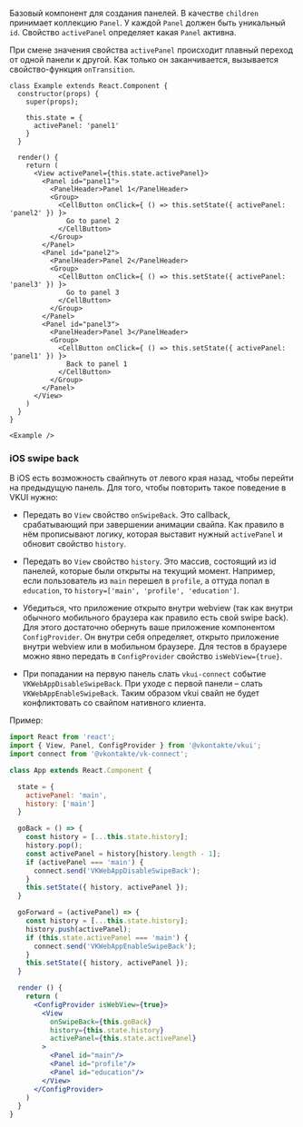 Базовый компонент для создания панелей. В качестве `children` принимает коллекцию `Panel`.
У каждой `Panel` должен быть уникальный `id`. Свойство `activePanel` определяет какая `Panel` активна.

При смене значения свойства `activePanel` происходит плавный переход от одной панели к другой.
Как только он заканчивается, вызывается свойство-функция `onTransition`.

```
class Example extends React.Component {
  constructor(props) {
    super(props);

    this.state = {
      activePanel: 'panel1'
    }
  }

  render() {
    return (
      <View activePanel={this.state.activePanel}>
        <Panel id="panel1">
          <PanelHeader>Panel 1</PanelHeader>
          <Group>
            <CellButton onClick={ () => this.setState({ activePanel: 'panel2' }) }>
              Go to panel 2
            </CellButton>
          </Group>
        </Panel>
        <Panel id="panel2">
          <PanelHeader>Panel 2</PanelHeader>
          <Group>
            <CellButton onClick={ () => this.setState({ activePanel: 'panel3' }) }>
              Go to panel 3
            </CellButton>
          </Group>
        </Panel>
        <Panel id="panel3">
          <PanelHeader>Panel 3</PanelHeader>
          <Group>
            <CellButton onClick={ () => this.setState({ activePanel: 'panel1' }) }>
              Back to panel 1
            </CellButton>
          </Group>
        </Panel>
      </View>
    )
  }
}

<Example />
```

### iOS swipe back

В iOS есть возможность свайпнуть от левого края назад, чтобы перейти на предыдущую панель. Для того, чтобы
повторить такое поведение в VKUI нужно:

* Передать во `View` свойство `onSwipeBack`. Это callback, срабатывающий при завершении анимации свайпа.
Как правило в нём прописывают логику, которая выставит нужный `activePanel` и обновит свойство `history`.

* Передать во `View` свойство `history`. Это массив, состоящий из id панелей, которые были открыты на текущий момент.
Например, если пользователь из `main` перешел в `profile`, а оттуда попал в `education`, то
`history=['main', 'profile', 'education']`.

* Убедиться, что приложение открыто внутри webview (так как внутри обычного мобильного браузера
как правило есть свой swipe back). Для этого достаточно обернуть ваше приложение компонентом `ConfigProvider`.
Он внутри себя определяет, открыто приложение внутри webview или в мобильном браузере. Для тестов в браузере
можно явно передать в `СonfigProvider` свойство `isWebView={true}`.

* При попадании на первую панель слать `vkui-сonnect` событие `VKWebAppDisableSwipeBack`. При уходе с первой панели –
слать `VKWebAppEnableSwipeBack`. Таким образом vkui свайп не будет конфликтовать со свайпом нативного клиента.

Пример:

```jsx static
import React from 'react';
import { View, Panel, ConfigProvider } from '@vkontakte/vkui';
import connect from '@vkontakte/vk-connect';

class App extends React.Component {

  state = {
    activePanel: 'main',
    history: ['main']
  }

  goBack = () => {
    const history = [...this.state.history];
    history.pop();
    const activePanel = history[history.length - 1];
    if (activePanel === 'main') {
      connect.send('VKWebAppDisableSwipeBack');
    }
    this.setState({ history, activePanel });
  }

  goForward = (activePanel) => {
    const history = [...this.state.history];
    history.push(activePanel);
    if (this.state.activePanel === 'main') {
      connect.send('VKWebAppEnableSwipeBack');
    }
    this.setState({ history, activePanel });
  }

  render () {
    return (
      <ConfigProvider isWebView={true}>
        <View
          onSwipeBack={this.goBack}
          history={this.state.history}
          activePanel={this.state.activePanel}
        >
          <Panel id="main"/>
          <Panel id="profile"/>
          <Panel id="education"/>
        </View>
      </ConfigProvider>
    )
  }
}

```
